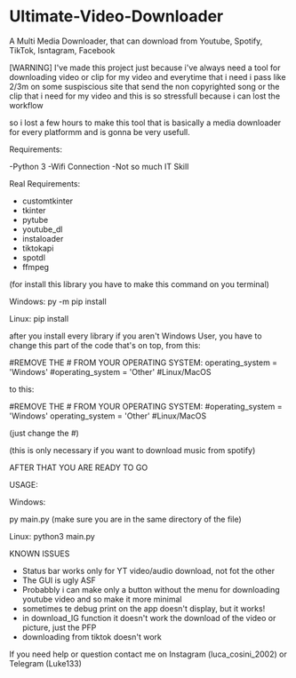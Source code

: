 # Ultimate-Video-Downloader
A Multi Media Downloader, that can download from Youtube, Spotify, TikTok, Isntagram, Facebook


[WARNING] I've made this project just because i've always need a tool for downloading video or clip for my video and everytime that i need i pass like 2/3m on some suspiscious site that send the non copyrighted song or the clip that i need for my video and this is so stressfull because i can lost the workflow

so i lost a few hours to make this tool that is basically a media downloader for every platformm and is gonna be very usefull.

Requirements:

-Python 3
-Wifi Connection
-Not so much IT Skill

Real Requirements:
- customtkinter
- tkinter
- pytube
- youtube_dl
- instaloader
- tiktokapi
- spotdl
- ffmpeg

(for install this library you have to make this command on you terminal)

Windows:
  py -m pip install <library>

Linux:
  pip install <library>

after you install every library if you aren't Windows User, you have to change this part of the code that's on top, from this:

#REMOVE THE # FROM YOUR OPERATING SYSTEM:
operating_system = 'Windows'
#operating_system = 'Other' #Linux/MacOS

to this:

#REMOVE THE # FROM YOUR OPERATING SYSTEM:
#operating_system = 'Windows'
operating_system = 'Other' #Linux/MacOS

(just change the #)

(this is only necessary if you want to download music from spotify)

AFTER THAT YOU ARE READY TO GO

USAGE:

Windows:

  py main.py
  (make sure you are in the same directory of the file)

Linux:
  python3 main.py


KNOWN ISSUES

- Status bar works only for YT video/audio download, not fot the other
- The GUI is ugly ASF
- Probabbly i can make only a button without the menu for downloading youtube video and so make it more minimal
- sometimes te debug print on the app doesn't display, but it works!
- in download_IG function it doesn't work the download of the video or picture, just the PFP
- downloading from tiktok doesn't work


If you need help or question contact me on Instagram (luca_cosini_2002) or Telegram (Luke133)
